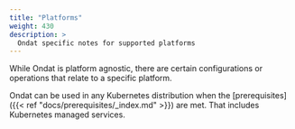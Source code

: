 ```yaml
---
title: "Platforms"
weight: 430
description: >
  Ondat specific notes for supported platforms
---
```


While Ondat is platform agnostic, there are certain configurations
or operations that relate to a specific platform.

Ondat can be used in any Kubernetes distribution when the
[prerequisites]({{< ref "docs/prerequisites/_index.md" >}}) are met. That
includes Kubernetes managed services.
